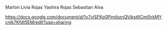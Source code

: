 Marlon Livia Rojas
Yashira Rojas
Sebastian Alva

https://docs.google.com/document/d/1y7viSFKo0PjmibznQVikst6CmI5rkMYcnlk7Kfdt5EM/edit?usp=sharing
